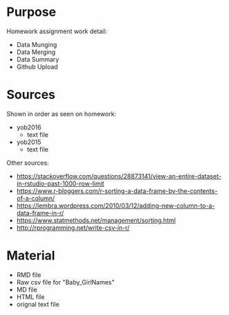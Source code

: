 # Purpose

Homework assignment work detail:
  * Data Munging
  * Data Merging
  * Data Summary
  * Github Upload
 
# Sources

Shown in order as seen on homework:
  * yob2016
    - text file
  * yob2015
    - text file

Other sources:
  * https://stackoverflow.com/questions/28873141/view-an-entire-dataset-in-rstudio-past-1000-row-limit
  * https://www.r-bloggers.com/r-sorting-a-data-frame-by-the-contents-of-a-column/
  * https://lembra.wordpress.com/2010/03/12/adding-new-column-to-a-data-frame-in-r/
  * https://www.statmethods.net/management/sorting.html
  * http://rprogramming.net/write-csv-in-r/
  
# Material
  * RMD file
  * Raw csv file for "Baby_GirlNames"
  * MD file
  * HTML file
  * orignal text file
